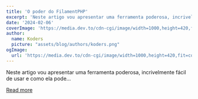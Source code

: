 ```yaml
---
title: 'O poder do FilamentPHP'
excerpt: 'Neste artigo vou apresentar uma ferramenta poderosa, incrivelmente fácil de usar e como ela pode...'
date: '2024-02-06'
coverImage: 'https://media.dev.to/cdn-cgi/image/width=1000,height=420,fit=cover,gravity=auto,format=auto/https%3A%2F%2Fdev-to-uploads.s3.amazonaws.com%2Fuploads%2Farticles%2Fjd7xglmabtex7ktsvugb.png'
author:
  name: Koders
  picture: "assets/blog/authors/koders.png"
ogImage:
  url: 'https://media.dev.to/cdn-cgi/image/width=1000,height=420,fit=cover,gravity=auto,format=auto/https%3A%2F%2Fdev-to-uploads.s3.amazonaws.com%2Fuploads%2Farticles%2Fjd7xglmabtex7ktsvugb.png'
---
```


Neste artigo vou apresentar uma ferramenta poderosa, incrivelmente fácil de usar e como ela pode...

[Read more](https://dev.to/adryannekelly/o-poder-do-filamentphp-557h)
